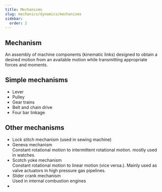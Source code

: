 ```yaml
---
title: Mechanisms
slug: mechanics/dynamics/mechanisms
sidebar:
  order: 2
---
```


## Mechanism

An assembly of machine components (kinematic links) designed to obtain a desired
motion from an available motion while transmitting appropriate forces and
moments.

## Simple mechanisms

- Lever
- Pulley
- Gear trains
- Belt and chain drive
- Four bar linkage

## Other mechanisms

- Lock stitch mechanism (used in sewing machine)
- Geneva mechanism  
  Constant rotational motion to intermittent rotational motion. mostly used in
  watches.
- Scotch yoke mechanism  
  Constant rotational motion to linear motion (vice versa.). Mainly used as
  valve actuators in high pressure gas pipelines.
- Slider crank mechanism  
  Used in internal combustion engines
-

